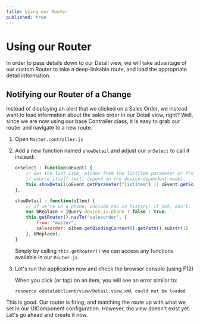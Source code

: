 ```yaml
---
title: Using our Router
published: true
---
```


# Using our Router

In order to pass details down to our Detail view, we will take advantage of our custom Router to take a deep-linkable route, and load the appropriate detail information.

## Notifying our Router of a Change

Instead of displaying an alert that we clicked on a Sales Order, we instead want to load information about the sales order in our Detail view, right? Well, since we are now using our base Controller class, it is easy to grab our router and navigate to a new route.

1. Open `Master.controller.js`
1. Add a new function named `showDetail` and adjust our `onSelect` to call it instead:

    ```js
    onSelect : function(oEvent) {
        // Get the list item, either from the listItem parameter or from the event's
        // source itself (will depend on the device-dependent mode).
        this.showDetail(oEvent.getParameter("listItem") || oEvent.getSource());
    },

    showDetail : function(oItem) {
        // If we're on a phone, include nav in history; if not, don't.
        var bReplace = jQuery.device.is.phone ? false : true;
        this.getRouter().navTo("salesorder", {
            from: "master",
            salesorder: oItem.getBindingContext().getPath().substr(1)
        }, bReplace);
    }
    ```

    Simply by calling `this.getRouter()` we can access any functions available in our `Router.js`.

1. Let's run the application now and check the browser console (using F12)

    When you click (or tap) on an item, you will see an error similar to:

    `resource odatalabclient/view/Detail.view.xml could not be loaded`

This is good. Our router is firing, and matching the route up with what we set in our UIComponent configuration. However, the view doesn't exist yet. Let's go ahead and create it now.
